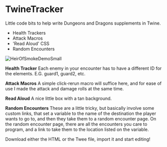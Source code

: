 # TwineTracker
Little code bits to help write Dungeons and Dragons supplements in Twine.
- Health Trackers
- Attack Macros
- 'Read Aloud' CSS
- Random Encounters

![HeirOfSmokeDemoSmall](https://github.com/user-attachments/assets/5d1eb576-dcc4-4adb-995e-54a5e70219ef)

**Health Tracker**
Each enemy in your encounter has to have a different ID for the elements. E.G. guard1, guard2, etc.

**Attack Macros**
A simple click-rerun macro will suffice here, and for ease of use I made the attack and damage rolls at the same time.

**Read Aloud**
A nice little box with a tan background. 

**Random Encounters**
These are a little tricky, but basically involve some custom links, that set a variable to the name of the destination the player wants to go to, and then they take them to a random encounter page. On the random encounter page, there are all the encounters you care to program, and a link to take them to the location listed on the variable.


Download either the HTML or the Twee file, import it and start editing!
